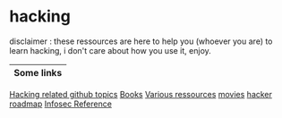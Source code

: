 # hacking

disclaimer : these ressources are here to help you (whoever you are) to learn hacking, i don't care about how you use it, enjoy.

Some links|
----------|
[Hacking related github topics](https://github.com/topics/hacking)
[Books](https://github.com/yeahhub/Hacking-Security-Ebooks)
[Various ressources](https://github.com/The-Art-of-Hacking/h4cker)
[movies](https://github.com/k4m4/movies-for-hackers)
[hacker roadmap](https://github.com/sundowndev/hacker-roadmap)
[Infosec Reference](https://github.com/rmusser01/Infosec_Reference)
